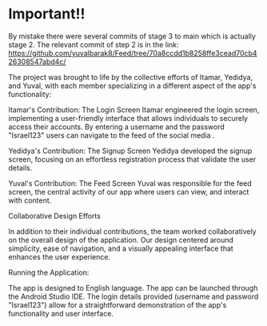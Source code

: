 # **Important!!**
By mistake there were several commits of stage 3 to main which is actually stage 2.
The relevant commit of step 2 is in the link: https://github.com/yuvalbarak8/Feed/tree/70a8ccdd1b8258ffe3cead70cb426308547abd4c/

The project was brought to life by the collective efforts of Itamar, Yedidya, and Yuval, with each member specializing in a different aspect of the app's functionality:

Itamar's Contribution: The Login Screen
Itamar engineered the login screen, implementing a user-friendly interface that allows individuals to securely access their accounts. By entering a username and the password "Israel123" users can navigate to the feed of the social media .

Yedidya's Contribution: The Signup Screen
Yedidya developed the signup screen, focusing on an effortless registration process that validate the user details.

Yuval's Contribution: The Feed Screen
Yuval was responsible for the feed screen, the central activity of our app where users can view, and interact with content.

Collaborative Design Efforts

In addition to their individual contributions, the team worked collaboratively on the overall design of the application. Our design centered around simplicity, ease of navigation, and a visually appealing interface that enhances the user experience.

Running the Application:

The app is designed to English language.
The app can be launched through the Android Studio IDE. The login details provided (username and password "Israel123") allow for a straightforward demonstration of the app's functionality and user interface.


